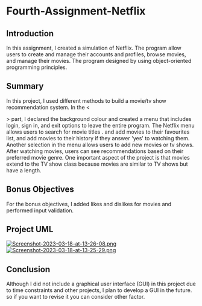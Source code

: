 # Fourth-Assignment-Netflix


## Introduction
In this assignment, I created a simulation of Netflix. The program allow users to create and manage their accounts and profiles, browse movies, and manage their movies. The program  designed by using object-oriented programming principles.
##  Summary
In this project, I used different methods to build a movie/tv show recommendation system. In the <<Main>> part, I declared the background colour and created a menu that includes login, sign in, and exit options to leave the entire program.
The Netflix menu allows users to search for movie titles .  and add movies to their favourites list, and add movies to their history if they answer 'yes' to watching them. Another selection in the menu allows users to add new movies or tv shows.
After watching movies, users can see recommendations based on their preferred movie genre. One important aspect of the project is that movies extend to the TV show class because movies are similar to TV shows but have a length.
## Bonus Objectives
For the bonus objectives, I added likes and dislikes for movies and performed input validation.

## Project UML
[![Screenshot-2023-03-18-at-13-26-08.png](https://i.postimg.cc/LXLKHPFj/Screenshot-2023-03-18-at-13-26-08.png)](https://postimg.cc/JDrdxGnh)
[![Screenshot-2023-03-18-at-13-25-29.png](https://i.postimg.cc/FRRd89tt/Screenshot-2023-03-18-at-13-25-29.png)](https://postimg.cc/sBkgZCDK)
## Conclusion
Although I did not include a graphical user interface (GUI) in this project due to time constraints and other projects, I plan to develop a GUI in the future. so if you want to revise it you can consider other factor.
